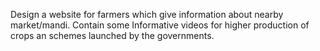Design a website for farmers which give information about nearby market/mandi. Contain some Informative videos for higher production of crops an schemes launched by the governments.
